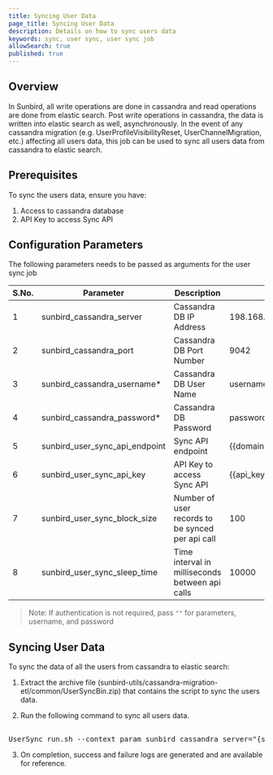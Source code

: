 ```yaml
---
title: Syncing User Data
page_title: Syncing User Data
description: Details on how to sync users data
keywords: sync, user sync, user sync job 
allowSearch: true
published: true
---
```


## Overview

In Sunbird, all write operations are done in cassandra and read operations are done from elastic search. Post write operations in cassandra, the data is written into elastic search as well, asynchronously.
In the event of any cassandra migration (e.g. UserProfileVisibilityReset, UserChannelMigration, etc.) affecting all users data, this job can be used to sync all users data from cassandra to elastic search.

## Prerequisites

To sync the users data, ensure you have:

1. Access to cassandra database
2. API Key to access Sync API

## Configuration Parameters

The following parameters needs to be passed as arguments for the user sync job

 S.No. | Parameter | Description | Example 
-------|-----------|-------------|---------
1 | sunbird_cassandra_server | Cassandra DB IP Address| 198.168.1.1
2 | sunbird_cassandra_port | Cassandra DB Port Number | 9042 
3 | sunbird_cassandra_username* | Cassandra DB User Name | username 
4 | sunbird_cassandra_password* | Cassandra DB Password | password 
5 | sunbird_user_sync_api_endpoint  | Sync API endpoint | {{domain}}/api/data/v1/index/sync 
6 | sunbird_user_sync_api_key | API Key to access Sync API | {{api_key}} 
7 | sunbird_user_sync_block_size | Number of user records to be synced per api call | 100 
8 | sunbird_user_sync_sleep_time | Time interval in milliseconds between api calls | 10000

> Note: If authentication is not required, pass `""` for parameters, username, and password

## Syncing User Data

To sync the data of all the users from cassandra to elastic search:

1. Extract the archive file (sunbird-utils/cassandra-migration-etl/common/UserSyncBin.zip) that contains the script to sync the users data.

2. Run the following command to sync all users data.

<pre> 
UserSync_run.sh --context_param sunbird_cassandra_server="{sunbird_cassandra_server}" --context_param sunbird_cassandra_port="{sunbird_cassandra_port}" --context_param sunbird_cassandra_username="{sunbird_cassandra_username}" --context_param sunbird_cassandra_password="{sunbird_cassandra_password}" --context_param sunbird_user_sync_api_endpoint="{sunbird_user_sync_api_endpoint}" --context_param sunbird_user_sync_api_key="{sunbird_user_sync_api_key}" --context_param sunbird_user_sync_block_size="{sunbird_user_sync_block_size}" --context_param sunbird_user_sync_sleep_time="{sunbird_user_sync_sleep_time}"
</pre>

3. On completion, success and failure logs are generated and are available for reference.
